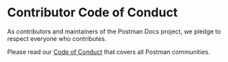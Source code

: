 # Contributor Code of Conduct

As contributors and maintainers of the Postman Docs project, we pledge to respect everyone who contributes.

Please read our [Code of Conduct](https://www.postman.com/code-of-conduct "Postman's Code of Conduct") that covers all Postman communities.
